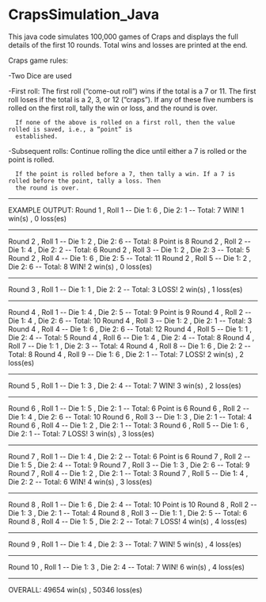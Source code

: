 # CrapsSimulation_Java

This java code simulates 100,000 games of Craps and displays the full details of the first 10 rounds. Total wins and losses are printed at the end.

Craps game rules: 

-Two Dice are used

-First roll: 
      The first roll (“come-out roll”) wins if the total is a 7 or 11. The first roll loses if the total is a 2,
      3, or 12 (“craps”). If any of these five numbers is rolled on the first roll, tally the win or loss, and
      the round is over.

      If none of the above is rolled on a first roll, then the value rolled is saved, i.e., a “point” is
      established.
 
-Subsequent rolls: 
      Continue rolling the dice until either a 7 is rolled or the point is rolled. 

      If the point is rolled before a 7, then tally a win. If a 7 is rolled before the point, tally a loss. Then
      the round is over.


---------------------------------------------------------------------------------------------------------------------------------------------
EXAMPLE OUTPUT:
Round 1 , Roll 1 -- Die 1: 6 , Die 2: 1 -- Total: 7
WIN!
1 win(s) , 0 loss(es)

-------------------------------------------------------------------------------

Round 2 , Roll 1 -- Die 1: 2 , Die 2: 6 -- Total: 8
Point is 8
Round 2 , Roll 2 -- Die 1: 4 , Die 2: 2 -- Total: 6
Round 2 , Roll 3 -- Die 1: 2 , Die 2: 3 -- Total: 5
Round 2 , Roll 4 -- Die 1: 6 , Die 2: 5 -- Total: 11
Round 2 , Roll 5 -- Die 1: 2 , Die 2: 6 -- Total: 8
WIN!
2 win(s) , 0 loss(es)

-------------------------------------------------------------------------------

Round 3 , Roll 1 -- Die 1: 1 , Die 2: 2 -- Total: 3
LOSS!
2 win(s) , 1 loss(es)

-------------------------------------------------------------------------------

Round 4 , Roll 1 -- Die 1: 4 , Die 2: 5 -- Total: 9
Point is 9
Round 4 , Roll 2 -- Die 1: 4 , Die 2: 6 -- Total: 10
Round 4 , Roll 3 -- Die 1: 2 , Die 2: 1 -- Total: 3
Round 4 , Roll 4 -- Die 1: 6 , Die 2: 6 -- Total: 12
Round 4 , Roll 5 -- Die 1: 1 , Die 2: 4 -- Total: 5
Round 4 , Roll 6 -- Die 1: 4 , Die 2: 4 -- Total: 8
Round 4 , Roll 7 -- Die 1: 1 , Die 2: 3 -- Total: 4
Round 4 , Roll 8 -- Die 1: 6 , Die 2: 2 -- Total: 8
Round 4 , Roll 9 -- Die 1: 6 , Die 2: 1 -- Total: 7
LOSS!
2 win(s) , 2 loss(es)

-------------------------------------------------------------------------------

Round 5 , Roll 1 -- Die 1: 3 , Die 2: 4 -- Total: 7
WIN!
3 win(s) , 2 loss(es)

-------------------------------------------------------------------------------

Round 6 , Roll 1 -- Die 1: 5 , Die 2: 1 -- Total: 6
Point is 6
Round 6 , Roll 2 -- Die 1: 4 , Die 2: 6 -- Total: 10
Round 6 , Roll 3 -- Die 1: 3 , Die 2: 1 -- Total: 4
Round 6 , Roll 4 -- Die 1: 2 , Die 2: 1 -- Total: 3
Round 6 , Roll 5 -- Die 1: 6 , Die 2: 1 -- Total: 7
LOSS!
3 win(s) , 3 loss(es)

-------------------------------------------------------------------------------

Round 7 , Roll 1 -- Die 1: 4 , Die 2: 2 -- Total: 6
Point is 6
Round 7 , Roll 2 -- Die 1: 5 , Die 2: 4 -- Total: 9
Round 7 , Roll 3 -- Die 1: 3 , Die 2: 6 -- Total: 9
Round 7 , Roll 4 -- Die 1: 2 , Die 2: 1 -- Total: 3
Round 7 , Roll 5 -- Die 1: 4 , Die 2: 2 -- Total: 6
WIN!
4 win(s) , 3 loss(es)

-------------------------------------------------------------------------------

Round 8 , Roll 1 -- Die 1: 6 , Die 2: 4 -- Total: 10
Point is 10
Round 8 , Roll 2 -- Die 1: 3 , Die 2: 1 -- Total: 4
Round 8 , Roll 3 -- Die 1: 1 , Die 2: 5 -- Total: 6
Round 8 , Roll 4 -- Die 1: 5 , Die 2: 2 -- Total: 7
LOSS!
4 win(s) , 4 loss(es)

-------------------------------------------------------------------------------

Round 9 , Roll 1 -- Die 1: 4 , Die 2: 3 -- Total: 7
WIN!
5 win(s) , 4 loss(es)

-------------------------------------------------------------------------------

Round 10 , Roll 1 -- Die 1: 3 , Die 2: 4 -- Total: 7
WIN!
6 win(s) , 4 loss(es)

-------------------------------------------------------------------------------


OVERALL: 
49654 win(s) , 50346 loss(es)
